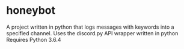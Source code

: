 # honeybot
A project written in python that logs messages with keywords into a specified channel. Uses the discord.py API wrapper written in python
Requires Python 3.6.4
